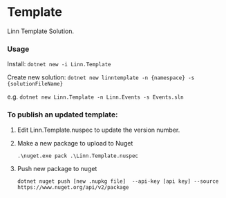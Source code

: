 # Template

Linn Template Solution. 

### Usage

Install: `dotnet new -i Linn.Template`

Create new solution: `dotnet new linntemplate -n {namespace} -s {solutionFileName}` 

e.g. `dotnet new Linn.Template -n Linn.Events -s Events.sln`

### To publish an updated template:

1) Edit Linn.Template.nuspec to update the version number.
2) Make a new package to upload to Nuget  

     `.\nuget.exe pack .\Linn.Template.nuspec`
3) Push new package to nuget
     
     `dotnet nuget push [new .nupkg file]  --api-key [api key] --source https://www.nuget.org/api/v2/package`
